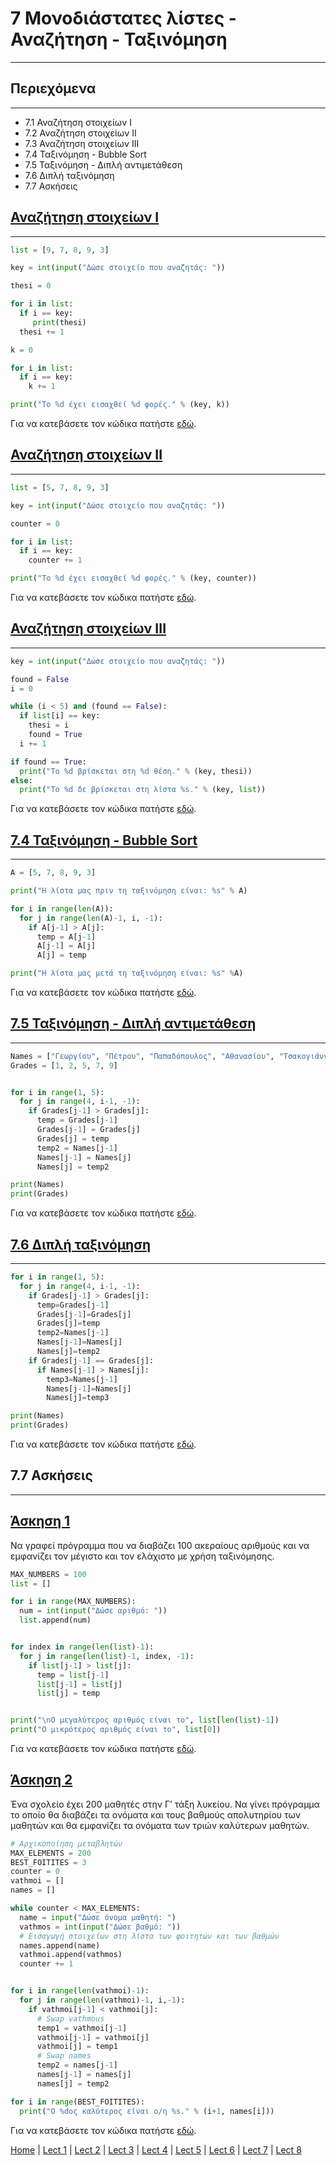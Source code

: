 # 7 Μονοδιάστατες λίστες - Αναζήτηση - Ταξινόμηση

---

## Περιεχόμενα

---

- 7.1 Αναζήτηση στοιχείων I
- 7.2 Αναζήτηση στοιχείων II
- 7.3 Αναζήτηση στοιχείων III
- 7.4 Ταξινόμηση - Bubble Sort
- 7.5 Ταξινόμηση - Διπλή αντιμετάθεση
- 7.6 Διπλή ταξινόμηση
- 7.7 Ασκήσεις

## [Αναζήτηση στοιχείων I](source/lecture_07/lecture_07_example_1.py)

---

```python
list = [9, 7, 8, 9, 3]

key = int(input("Δώσε στοιχείο που αναζητάς: "))

thesi = 0

for i in list:
  if i == key:
     print(thesi)
  thesi += 1

k = 0

for i in list: 
  if i == key:
    k += 1

print("Το %d έχει εισαχθεί %d φορές." % (key, k))
```

Για να κατεβάσετε τον κώδικα πατήστε [εδώ](source/lecture_07/lecture_07_example_1.py).

## [Αναζήτηση στοιχείων II](source/lecture_07/lecture_07_example_2.py)

---

```python
list = [5, 7, 8, 9, 3]

key = int(input("Δώσε στοιχείο που αναζητάς: "))

counter = 0

for i in list: 
  if i == key:
    counter += 1

print("Το %d έχει εισαχθεί %d φορές." % (key, counter))
```

Για να κατεβάσετε τον κώδικα πατήστε [εδώ](source/lecture_07/lecture_07_example_2.py).

## [Αναζήτηση στοιχείων III](source/lecture_07/lecture_07_example_3.py)

---

```python
key = int(input("Δώσε στοιχείο που αναζητάς: "))

found = False
i = 0

while (i < 5) and (found == False):
  if list[i] == key:
    thesi = i
    found = True
  i += 1

if found == True:
  print("Το %d βρίσκεται στη %d θέση." % (key, thesi))
else:
  print("Το %d δε βρίσκεται στη λίστα %s." % (key, list))
```

Για να κατεβάσετε τον κώδικα πατήστε [εδώ](source/lecture_07/lecture_07_example_3.py).

## [7.4 Ταξινόμηση - Bubble Sort](source/lecture_07/lecture_07_example_4.py)

---

```python
A = [5, 7, 8, 9, 3]

print("Η λίστα μας πριν τη ταξινόμηση είναι: %s" % A)

for i in range(len(A)):
  for j in range(len(A)-1, i, -1):
    if A[j-1] > A[j]:
      temp = A[j-1]
      A[j-1] = A[j]
      A[j] = temp

print("Η λίστα μας μετά τη ταξινόμηση είναι: %s" %A)
```

Για να κατεβάσετε τον κώδικα πατήστε [εδώ](source/lecture_07/lecture_07_example_4.py).

## [7.5 Ταξινόμηση - Διπλή αντιμετάθεση](source/lecture_07/lecture_07_example_5.py)

---

```python
Names = ["Γεωργίου", "Πέτρου", "Παπαδόπουλος", "Αθανασίου", "Τσακογιάννης"]
Grades = [1, 2, 5, 7, 9]


for i in range(1, 5):
  for j in range(4, i-1, -1):
    if Grades[j-1] > Grades[j]:
      temp = Grades[j-1]
      Grades[j-1] = Grades[j]
      Grades[j] = temp
      temp2 = Names[j-1]
      Names[j-1] = Names[j]
      Names[j] = temp2

print(Names)
print(Grades)
```

Για να κατεβάσετε τον κώδικα πατήστε [εδώ](source/lecture_07/lecture_07_example_5.py).

## [7.6 Διπλή ταξινόμηση](source/lecture_07/lecture_07_example_6.py)

---

```python
for i in range(1, 5):
  for j in range(4, i-1, -1):
    if Grades[j-1] > Grades[j]:
      temp=Grades[j-1]
      Grades[j-1]=Grades[j]
      Grades[j]=temp
      temp2=Names[j-1]
      Names[j-1]=Names[j]
      Names[j]=temp2
    if Grades[j-1] == Grades[j]:
      if Names[j-1] > Names[j]:
        temp3=Names[j-1]
        Names[j-1]=Names[j]
        Names[j]=temp3

print(Names)
print(Grades)
```

Για να κατεβάσετε τον κώδικα πατήστε [εδώ](source/lecture_07/lecture_07_example_6.py).

## 7.7 Ασκήσεις

---

## [Άσκηση 1](source/lecture_07/lecture_07_exercise_1.py)

Να γραφεί πρόγραµµα που να διαβάζει 100 ακεραίους αριθµούς και να εµφανίζει τον µέγιστο και τον ελάχιστο µε χρήση ταξινόµησης.

```python
MAX_NUMBERS = 100
list = []

for i in range(MAX_NUMBERS):
  num = int(input("Δώσε αριθμό: "))
  list.append(num)


for index in range(len(list)-1):
  for j in range(len(list)-1, index, -1):
    if list[j-1] > list[j]:
      temp = list[j-1]
      list[j-1] = list[j]
      list[j] = temp


print("\nΟ μεγαλύτερος αριθμός είναι το", list[len(list)-1])
print("Ο μικρότερος αριθμός είναι το", list[0])
```

Για να κατεβάσετε τον κώδικα πατήστε [εδώ](source/lecture_07/lecture_07_exercise_1.py).

## [Άσκηση 2](source/lecture_07/lecture_07_exercise_2.py)

Ένα σχολείο έχει 200 µαθητές στην Γ’ τάξη λυκείου. Να γίνει πρόγραµµα το οποίο θα διαβάζει τα ονόµατα και τους βαθµούς απολυτηρίου των µαθητών και θα εµφανίζει τα ονόµατα των τριών καλύτερων µαθητών.

```python
# Αρχικοποίηση μεταβλητών
MAX_ELEMENTS = 200
BEST_FOITITES = 3
counter = 0
vathmoi = []
names = []

while counter < MAX_ELEMENTS:
  name = input("Δώσε όνομα μαθητή: ")
  vathmos = int(input("Δώσε βαθμό: "))
  # Εισαγωγή στοιχείων στη λίστα των φοιτητών και των βαθμών
  names.append(name)
  vathmoi.append(vathmos)
  counter += 1


for i in range(len(vathmoi)-1):
  for j in range(len(vathmoi)-1, i,-1):
    if vathmoi[j-1] < vathmoi[j]:
      # Swap vathmous
      temp1 = vathmoi[j-1]
      vathmoi[j-1] = vathmoi[j]
      vathmoi[j] = temp1
      # Swap names
      temp2 = names[j-1]
      names[j-1] = names[j]
      names[j] = temp2

for i in range(BEST_FOITITES):
  print("Ο %dος καλύτερος είναι ο/η %s." % (i+1, names[i]))
```

Για να κατεβάσετε τον κώδικα πατήστε [εδώ](source/lecture_07/lecture_07_exercise_2.py).

[Home](../README.md) | [Lect 1](lecture_01.md) | [Lect 2](lecture_02.md) | [Lect 3](lecture_03.md) | [Lect 4](lecture_04.md) | [Lect 5](lecture_05.md) | [Lect 6](lecture_06.md) | [Lect 7](lecture_07.md) | [Lect 8](lecture_08.md)
